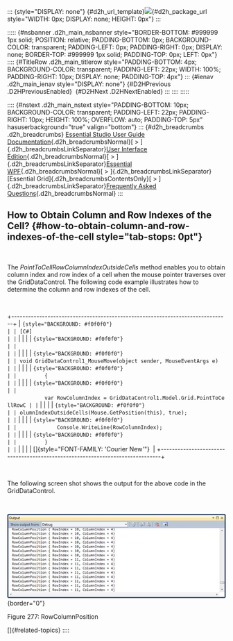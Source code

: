 ::: {style="DISPLAY: none"}
[](ms-xhelp:///?Id=d2h_url_template){#d2h_url_template}![](!package_url!){#d2h_package_url style="WIDTH: 0px; DISPLAY: none; HEIGHT: 0px"}
:::

::::: {#nsbanner .d2h_main_nsbanner style="BORDER-BOTTOM: #999999 1px solid; POSITION: relative; PADDING-BOTTOM: 0px; BACKGROUND-COLOR: transparent; PADDING-LEFT: 0px; PADDING-RIGHT: 0px; DISPLAY: none; BORDER-TOP: #999999 1px solid; PADDING-TOP: 0px; LEFT: 0px"}
:::: {#TitleRow .d2h_main_titlerow style="PADDING-BOTTOM: 4px; BACKGROUND-COLOR: transparent; PADDING-LEFT: 22px; WIDTH: 100%; PADDING-RIGHT: 10px; DISPLAY: none; PADDING-TOP: 4px"}
::: {#ienav .d2h_main_ienav style="DISPLAY: none"}
[](ms-xhelp:///?Id=f0ba96de-029b-4b3a-8f3e-275c39720dbb){#D2HPrevious .D2HPreviousEnabled}  [](ms-xhelp:///?Id=8d3e0fa0-e5a4-4d8e-b9ee-d6d8912dfb9f){#D2HNext .D2HNextEnabled}
:::
::::
:::::

:::: {#nstext .d2h_main_nstext style="PADDING-BOTTOM: 10px; BACKGROUND-COLOR: transparent; PADDING-LEFT: 22px; PADDING-RIGHT: 10px; HEIGHT: 100%; OVERFLOW: auto; PADDING-TOP: 5px" hasuserbackground="true" valign="bottom"}
::: {#d2h_breadcrumbs .d2h_breadcrumbs}
[Essential Studio User Guide Documentation](ms-xhelp:///?Id=12457748-09e3-4d74-a240-8e049cedf030){.d2h_breadcrumbsNormal}[ \> ]{.d2h_breadcrumbsLinkSeparator}[User Interface Edition](ms-xhelp:///?Id=c29296b7-531c-413b-a0ec-488ca1f7f669){.d2h_breadcrumbsNormal}[ \> ]{.d2h_breadcrumbsLinkSeparator}[Essential WPF](ms-xhelp:///?Id=7f4f82c5-151c-4262-94d0-75c4626c77bc){.d2h_breadcrumbsNormal}[ \> ]{.d2h_breadcrumbsLinkSeparator}[Essential Grid]{.d2h_breadcrumbsContentsOnly}[ \> ]{.d2h_breadcrumbsLinkSeparator}[Frequently Asked Questions](ms-xhelp:///?Id=f0ba96de-029b-4b3a-8f3e-275c39720dbb){.d2h_breadcrumbsNormal}
:::

## How to Obtain Column and Row Indexes of the Cell? {#how-to-obtain-column-and-row-indexes-of-the-cell style="tab-stops: 0pt"}

 

The *PointToCellRowColumnIndexOutsideCells* method enables you to obtain column index and row index of a cell when the mouse pointer traverses over the GridDataControl. The following code example illustrates how to determine the column and row indexes of the cell.

 

+------------------------------------------------------------------------------+
| ``` {style="BACKGROUND: #f0f0f0"}                                            |
| [C#]                                                                         |
| ```                                                                          |
|                                                                              |
| ``` {style="BACKGROUND: #f0f0f0"}                                            |
|                                                                              |
| ```                                                                          |
|                                                                              |
| ``` {style="BACKGROUND: #f0f0f0"}                                            |
| void GridDataControl1_MouseMove(object sender, MouseEventArgs e)             |
| ```                                                                          |
|                                                                              |
| ``` {style="BACKGROUND: #f0f0f0"}                                            |
|         {                                                                    |
| ```                                                                          |
|                                                                              |
| ``` {style="BACKGROUND: #f0f0f0"}                                            |
|             var RowColumnIndex = GridDataControl1.Model.Grid.PointToCellRowC |
| ```                                                                          |
|                                                                              |
| ``` {style="BACKGROUND: #f0f0f0"}                                            |
| olumnIndexOutsideCells(Mouse.GetPosition(this), true);                       |
| ```                                                                          |
|                                                                              |
| ``` {style="BACKGROUND: #f0f0f0"}                                            |
|             Console.WriteLine(RowColumnIndex);                               |
| ```                                                                          |
|                                                                              |
| ``` {style="BACKGROUND: #f0f0f0"}                                            |
|         }                                                                    |
| ```                                                                          |
|                                                                              |
| []{style="FONT-FAMILY: 'Courier New'"}                                       |
+------------------------------------------------------------------------------+

 

The following screen shot shows the output for the above code in the GridDataControl.

 

![Description: C:\\Users\\labuser\\Desktop\\UG Documents\\437\\Output.png](ImagesExt/image28_352.jpg){border="0"}

Figure 277: RowColumnPosition

[]{#related-topics}
::::
